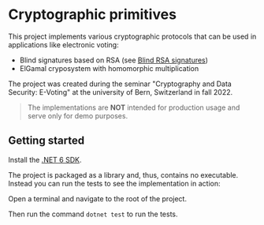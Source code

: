 # Cryptographic primitives

This project implements various cryptographic protocols that can be used in applications like electronic voting:

- Blind signatures based on RSA (see [Blind RSA signatures](https://en.wikipedia.org/wiki/Blind_signature#Blind_RSA_signatures))
- ElGamal cryposystem with homomorphic multiplication

The project was created during the seminar "Cryptography and Data Security: E-Voting" at the university of Bern, Switzerland in fall 2022.

> The implementations are **NOT** intended for production usage and serve only for demo purposes.

## Getting started

Install the [.NET 6 SDK](https://dotnet.microsoft.com/en-us/download/dotnet/6.0).

The project is packaged as a library and, thus, contains no executable. Instead you can run the tests to see the implementation in action:

Open a terminal and navigate to the root of the project.

Then run the command `dotnet test` to run the tests.